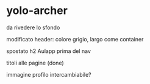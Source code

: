 yolo-archer
===========
da rivedere lo sfondo 

modificato header: colore grigio, largo come container

spostato h2 Aulapp prima del nav

titoli alle pagine (done)

immagine profilo intercambiabile?
